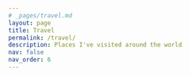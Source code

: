 ```yaml
---
# _pages/travel.md
layout: page
title: Travel
permalink: /travel/
description: Places I've visited around the world
nav: false
nav_order: 6
---
```


<div class="travel-container">
    <div id="travel-map"></div>
    <div id="image-showcase" class="image-showcase">
        <div class="swiper">
            <div class="swiper-wrapper">
                <!-- Slides will be dynamically added here -->
            </div>
            <div class="swiper-pagination"></div>
            <div class="swiper-button-next"></div>
            <div class="swiper-button-prev"></div>
        </div>
    </div>
</div>

<!-- Load external libraries -->
<link rel="stylesheet" href="https://cdnjs.cloudflare.com/ajax/libs/leaflet/1.9.4/leaflet.css" />
<link rel="stylesheet" href="https://cdnjs.cloudflare.com/ajax/libs/Swiper/8.4.7/swiper-bundle.min.css" />

<script src="https://cdnjs.cloudflare.com/ajax/libs/leaflet/1.9.4/leaflet.js"></script>
<script src="https://cdnjs.cloudflare.com/ajax/libs/Swiper/8.4.7/swiper-bundle.min.js"></script>

<style>
    .travel-container {
        margin-top: 2rem;
    }
    
    #travel-map {
        height: 500px;
        width: 100%;
        border-radius: 8px;
        margin-bottom: 20px;
    }
    
    .image-showcase {
        display: none;
        margin-top: 20px;
        background: var(--global-bg-color);
        padding: 20px;
        border-radius: 8px;
        border: 1px solid var(--global-divider-color);
    }
    
    .swiper {
        width: 100%;
        height: 400px;
    }
    
    .swiper-slide {
        text-align: center;
    }
    
    .swiper-slide img {
        max-height: 300px;
        max-width: 100%;
        object-fit: contain;
    }
    
    .caption {
        margin-top: 10px;
        padding: 10px;
        background: var(--global-bg-color);
        border-radius: 4px;
        color: var(--global-text-color);
    }
</style>

<script>
document.addEventListener('DOMContentLoaded', function() {
    // Initialize the map
    const map = L.map('travel-map').setView([20, 0], 2);
    
    L.tileLayer('https://{s}.basemaps.cartocdn.com/rastertiles/voyager/{z}/{x}/{y}.png', {
        attribution: '&copy; <a href="https://www.openstreetmap.org/copyright">OpenStreetMap</a> contributors &copy; <a href="https://carto.com/attributions">CARTO</a>',
        maxZoom: 19
    }).addTo(map);
    
    // Your travel data
    // const travelData = [
    //     {
    //         location: [51.5074, -0.1278],
    //         title: "London, UK",
    //         images: [
    //             {
    //                 url: "/assets/img/travel/london1.jpg",
    //                 caption: "Big Ben at sunset"
    //             },
    //             {
    //                 url: "/assets/img/travel/london2.jpg",
    //                 caption: "Tower Bridge"
    //             }
    //         ]
    //     },
    //     // Add more locations here
    // ];

    const travelData = [
        {
            location: [41.1171, 16.8719],
            title: "Bari, Italy",
            images: [
                {
                    url: "/assets/img/travel/bari/1.jpg",
                    caption: "Bari beach at sunset"
                },
                {
                    url: "/assets/img/travel/bari/2.jpg",
                    caption: "Bari old town streets"
                },
                {
                    url: "/assets/img/travel/bari/3.jpg",
                    caption: "Local wedding at Bari Cathedral"
                }
            ]  // Add your image paths and captions here
        },
        {
            location: [41.3233, 19.4411],
            title: "Durrës, Albania",
            images: [
                {
                    url: "/assets/img/travel/durres/1.jpg",
                    caption: "Roman amphitheatre"
                },
                {
                    url: "/assets/img/travel/durres/2.jpg",
                    caption: "View of Durres Beaches at night from the hotel"
                },
                {
                    url: "/assets/img/travel/durres/3.jpg",
                    caption: "Durres sea front"
                }
            ]
        },
        {
            location: [41.2202, 18.1565],
            title: "Adriatic Sea Ferry: Bari-Durres",
            images: [
                {
                    url: "/assets/img/travel/bari-durres/1.jpg",
                    caption: "Bari harbor at night"
                },
                {
                    url: "/assets/img/travel/bari-durres/2.jpg",
                    caption: "In the middle of the adreatic sea"
                },
                {
                    url: "/assets/img/travel/bari-durres/3.jpg",
                    caption: "Durres port from the ferry"
                }
            ]
        },
        {
            location: [48.4036, 2.4681],
            title: "Milly-la-Forêt, France",
            images: [
                {
                    url: "/assets/img/travel/milly_la_foret/1.jpg",
                    caption: "A rainy bike trip!"
                },
                {
                    url: "/assets/img/travel/milly_la_foret/2.jpg",
                    caption: "A slug savouring chocolate in milly-la-forêt !"
                }
            ]
        },
        {
            location: [43.0799, -79.0747],
            title: "Niagara Falls",
            images: [
                {
                    url: "/assets/img/travel/niagara/1.jpg",
                    caption: "The magnificent Niagara falls!"
                },
                {
                    url: "/assets/img/travel/niagara/2.jpg",
                    caption: "In the niagara falls cruise."
                },
                {
                    url: "/assets/img/travel/niagara/3.jpg",
                    caption: "Niagara falls seen from the boat."
                }
            ]
        },
        {
            location: [43.6532, -79.3832],
            title: "Toronto, Canada",
            images: [
                {
                    url: "/assets/img/travel/toronto/1.jpg",
                    caption: "Toronto from the taxi boat!"
                },
                {
                    url: "/assets/img/travel/toronto/2.jpg",
                    caption: "Toronto city hall at night."
                },
                {
                    url: "/assets/img/travel/toronto/3.jpg",
                    caption: "A massive school bus in the streets of Toronto!"
                },
                {
                    url: "/assets/img/travel/toronto/4.jpg",
                    caption: "Canadian pastries and tarts at the St Lawrence Market"
                }
            ]
        },
        {
            location: [48.7784, 9.1800],
            title: "Stuttgart, Germany",
            images: [   
                {
                    url: "/assets/img/travel/stuttgart/1.jpg",
                    caption: "The Hans-im-Glück-Brunnen or 'Lucky Hans Fountain' in Stuttgart."
                },
                {
                    url: "/assets/img/travel/stuttgart/2.jpg",
                    caption: "A quit sunday in one of Stuttgart's parks."
                },
            ]
        },
        {
            location: [48.2082, 16.3738],
            title: "Vienna, Austria",
            images: [
                {
                    url: "/assets/img/travel/vienna/1.jpg",
                    caption: "The Ankeruhr (Anker clock) in Vienna, Austria."
                },
                {
                    url: "/assets/img/travel/vienna/2.jpg",
                    caption: "Presenting our blogpost poster at ICLR 2024 conference at Messe Wien."
                },
                {
                    url: "/assets/img/travel/vienna/3.jpg",
                    caption: "The entrance of Messe Wien during ICLR 2024 conference."
                },
            ]
        },
        {
            location: [31.6182, -7.9679],
            title: "UM6P University, Benguerir, Morocco",
            images: [
                {
                    url: "/assets/img/travel/um6p/1.jpg",
                    caption: "Mentoring at the ThinkAI Hackathon at UM6P university in Benguerir, Morocco."
                },
                {
                    url: "/assets/img/travel/um6p/2.jpg",
                    caption: "During an intervention at Dr. Soufiane Hayou's talk."
                },
                {
                    url: "/assets/img/travel/um6p/3.jpg",
                    caption: "Attending the final pitches of the ThinkAI Hackathon candidates!"
                },
                {
                    url: "/assets/img/travel/um6p/4.jpg",
                    caption: "During an intervention at Dr. Amine Mohamed Aboussalah's talk."
                },
            ]
        }
    ];
    
    let swiper = null;
    
    // Add markers to the map
    travelData.forEach(place => {
        const marker = L.marker(place.location)
            .addTo(map)
            .bindPopup(place.title);
            
        marker.on('click', () => showImages(place));
    });
    
    function showImages(place) {
        const showcase = document.getElementById('image-showcase');
        const swiperWrapper = document.querySelector('.swiper-wrapper');
        
        swiperWrapper.innerHTML = '';
        
        place.images.forEach(image => {
            const slide = document.createElement('div');
            slide.className = 'swiper-slide';
            slide.innerHTML = `
                <img src="${image.url}" alt="${image.caption}">
                <div class="caption">${image.caption}</div>
            `;
            swiperWrapper.appendChild(slide);
        });
        
        if (swiper) {
            swiper.destroy();
        }
        
        swiper = new Swiper('.swiper', {
            pagination: {
                el: '.swiper-pagination',
                clickable: true
            },
            navigation: {
                nextEl: '.swiper-button-next',
                prevEl: '.swiper-button-prev'
            }
        });
        
        showcase.style.display = 'block';
    }
});
</script>